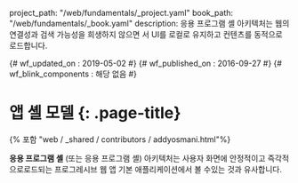 project_path: "/web/fundamentals/_project.yaml"
book_path: "/web/fundamentals/_book.yaml"
description: 응용 프로그램 셸 아키텍처는 웹의 연결성과 검색 가능성을 희생하지 않으면 서 UI를 로컬로 유지하고 컨텐츠를 동적으로로드합니다.

{# wf_updated_on : 2019-05-02 #} {# wf_published_on : 2016-09-27 #} {# wf_blink_components : 해당 없음 #}

# 앱 셸 모델 {: .page-title}

{% 포함 "web / _shared / contributors / addyosmani.html"%}

**응용 프로그램 셸** (또는 응용 프로그램 셸) 아키텍처는 사용자 화면에 안정적이고 즉각적으로로드되는 프로그레시브 웹 앱 기본 애플리케이션에서 볼 수있는 것과 유사합니다.
